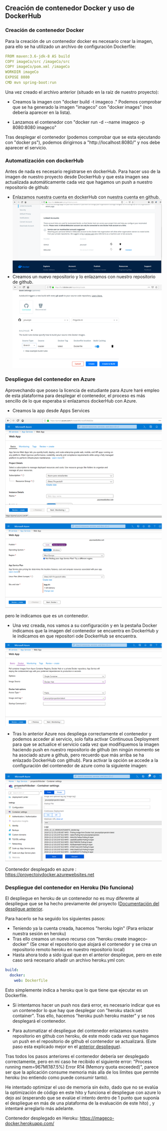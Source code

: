 ## Creación de contenedor Docker y uso de DockerHub

### Creación de contenedor Docker

Para la creación de un contenedor docker es necesario crear la imagen, para ello se ha utilizado un archivo de configuración Dockerfile:

```yaml
FROM maven:3.6-jdk-8 AS build
COPY imageCo/src /imageCo/src
COPY imageCo/pom.xml /imageCo
WORKDIR imageCo
EXPOSE 8080
CMD mvn spring-boot:run
```


Una vez creado el archivo anterior (situado en la raíz de nuestro proyecto):

- Creamos la imagen con "docker build -t imageco ." 
Podemos comprobar que se ha generado la imagen "imageco" con "docker images" (nos debería aparecer en la lista).

- Lanzamos el contenedor con "docker run -d --name imageco -p 8080:8080 imageco"

Tras desplegar el contenedor (podemos comprobar que se esta ejecutando con "docker ps"), podemos dirigirnos a "http://localhost:8080/" y nos debe aparecer el servicio.

### Automatización con dockerHub

Antes de nada es necesario registrarse en dockerHub. 
Para hacer uso de la imagen de nuestro proyecto desde DockerHub y que esta imagen sea actualizada automáticamente cada vez que hagamos un push a nuestro repositorio de github:

- Enlazamos nuestra cuenta en dockerHub con nuestra cuenta en github.
![Imagen1](https://github.com/jesusrpII/Proyecto-IV/blob/master/doc/images/dockerHub1.png)
- Creamos un nuevo repositorio y lo enlazamos con nuestro repositorio de github.
![Imagen2](https://github.com/jesusrpII/Proyecto-IV/blob/master/doc/images/dockerHub2.png)



### Despliegue del contenedor en Azure

Aprovechando que poseo la licencia de estudiante para Azure haré empleo de esta plataforma para desplegar el contenedor, el proceso es más sencillo de lo que esperaba si enlazamos dockerHub con Azure.

- Creamos la app desde Apps Services 

![Imagen3](https://github.com/jesusrpII/Proyecto-IV/blob/master/doc/images/azure1.png)

![Imagen4](https://github.com/jesusrpII/Proyecto-IV/blob/master/doc/images/azure2.png)

pero le indicamos que es un contenedor.

- Una vez creada, nos vamos a su configuración y en la pestaña Docker indicamos que la imagen del contenedor se encuentra en DockerHub y le indicamos en que repositori ode DockerHub se encuentra.

![Imagen5](https://github.com/jesusrpII/Proyecto-IV/blob/master/doc/images/azure3.png)

- Tras lo anterior Azure nos despliega correctamente el contenedor y podemos acceder al servicio, solo falta activar Continuous Deployment para que se actualice el servicio cada vez que modifiquemos la imagen haciendo push en nuestro repositorio de github (en ningún momento se ha asociado azure a github, pero recuerdo que más arriba se ha enlazado DockerHub con github). Para activar la opción se accede a la configuración del contenedor de azure como la siguiente imagen:

![Imagen5](https://github.com/jesusrpII/Proyecto-IV/blob/master/doc/images/azure4.png)


Contenedor desplegado en azure : https://proyectoivdocker.azurewebsites.net


### Despliegue del contenedor en Heroku (No funciona)

El despliegue en heroku de un contenedor no es muy diferente al despliegue que se ha hecho previamente del proyecto ([Documentación del despligue anterior](https://github.com/jesusrpII/Proyecto-IV/blob/master/doc/despliegue.md).

Para hacerlo se ha seguido los siguientes pasos:

- Teniendo ya la cuenta creada, hacemos "heroku login" (Para enlazar nuestra sesión en heroku)
- Tras ello creamos un nuevo recurso con "heroku create imageco-docker" (Se crear el repositorio que alojará el contenedor y se crea un repositorio remoto heroku en nuestro repositorio local)
- Hasta ahora todo a sido igual que en el anterior despliegue, pero en este caso será necesario añadir un archivo heroku.yml con:
```yaml
build:
  docker:
    web: Dockerfile
```
Esto simplemente indica a heroku que lo que tiene que ejecutar es un Dockerfile.

- Si intentamos hacer un push nos dará error, es necesario indicar que es un contenedor lo que hay que desplegar con "heroku stack:set container". Tras ello, hacemos "heroku push heroku master" y se nos desplegará el contenedor.

- Para automatizar el despliegue del contenedor enlazamos nuestro repositorio en github con heroku, de este modo cada vez que hagamos un push en el repositorio de github el contenedor se actualizará. (Este paso esta explicado mejor en el [anterior despliegue](https://github.com/jesusrpII/Proyecto-IV/blob/master/doc/despliegue.md)).

Tras todos los pasos anteriores el contenedor debería ser desplegado correctamente, pero en mi caso he recibido el siguiente error: "Process running mem=967M(187.5%)
Error R14 (Memory quota exceeded)", parece ser que la aplicación consume memoria más alla de los límites que permite heroku (no entiendo como puede consumir tanto).

He intentado optimizar el uso de memoria sin éxito, dado que no se evalúa la optimización de código en este hito y funciona el despliegue con azure lo dejo así (esperando que se evalúe el intento dentro de 1 punto que suponía el despliegue en más de una plataforma de la evaluación de este hito) , y intentaré arreglarlo más adelante.


Contenedor desplegado en Heroku: https://imageco-docker.herokuapp.com/




